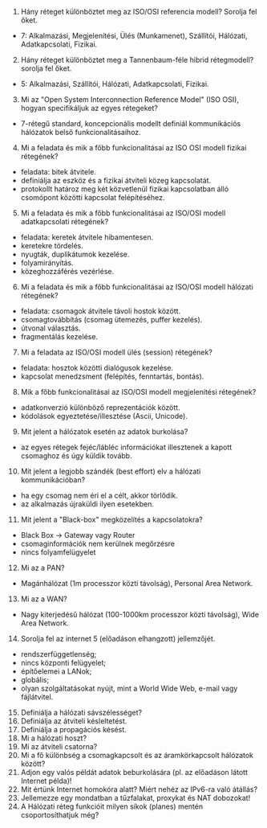 1. Hány réteget különböztet meg az ISO/OSI referencia modell? Sorolja fel őket.
 - 7: Alkalmazási, Megjelenítési, Ülés (Munkamenet), Szállítói, Hálózati, Adatkapcsolati, Fizikai.
2. Hány réteget különböztet meg a Tannenbaum-féle hibrid rétegmodell? sorolja fel őket.
 - 5: Alkalmazási, Szállítói, Hálózati, Adatkapcsolati, Fizikai.
3. Mi az "Open System Interconnection Reference Model" (ISO OSI), hogyan specifikáljuk az egyes rétegeket?
 - 7-rétegű standard, koncepcionális modellt definiál kommunikációs hálózatok belső funkcionalitásaihoz.
4. Mi a feladata és mik a főbb funkcionalitásai az ISO OSI modell fizikai rétegének?
 - feladata: bitek átvitele.
 - definiálja az eszköz és a fizikai átviteli közeg kapcsolatát.
 - protokollt határoz meg két közvetlenül fizikai kapcsolatban álló csomópont közötti kapcsolat felépítéséhez.
5. Mi a feladata és mik a főbb funkcionalitásai az ISO/OSI modell adatkapcsolati rétegének?
 - feladata: keretek átvitele hibamentesen.
 - keretekre tördelés.
 - nyugták, duplikátumok kezelése.
 - folyamirányítás.
 - közeghozzáférés vezérlése.
6. Mi a feladata és mik a főbb funkcionalitásai az ISO/OSI modell hálózati rétegének?
 - feladata: csomagok átvitele távoli hostok között.
 - csomagtovábbítás (csomag ütemezés, puffer kezelés).
 - útvonal választás.
 - fragmentálás kezelése.
7. Mi a feladata az ISO/OSI modell ülés (session) rétegének?
 - feladata: hosztok közötti dialógusok kezelése.
 - kapcsolat menedzsment (felépítés, fenntartás, bontás).
8. Mik a főbb funkcionalitásai az ISO/OSI modell megjelenítési rétegének?
 - adatkonverzió különböző reprezentációk között.
 - kódolások egyeztetése/illesztése (Ascii, Unicode).
9. Mit jelent a hálózatok esetén az adatok burkolása? 
 - az egyes rétegek fejéc/lábléc információkat illesztenek a kapott csomaghoz és úgy küldik tovább.
10. Mit jelent a legjobb szándék (best effort) elv a hálózati kommunikációban?
 - ha egy csomag nem éri el a célt, akkor törlődik.
 - az alkalmazás újraküldi ilyen esetekben.
11. Mit jelent a "Black-box" megközelítés a kapcsolatokra?
 - Black Box -> Gateway vagy Router
 - csomaginformációk nem kerülnek megőrzésre
 - nincs folyamfelügyelet
12. Mi az a PAN?
 - Magánhálózat (1m processzor közti távolság), Personal Area Network.
13. Mi az a WAN?
 - Nagy kiterjedésű hálózat (100-1000km processzor közti távolság), Wide Area Network.
14. Sorolja fel az internet 5 (előadáson elhangzott) jellemzőjét.
 - rendszerfüggetlenség;
 - nincs központi felügyelet;
 - építőelemei a LANok;
 - globális;
 - olyan szolgáltatásokat nyújt, mint a World Wide Web, e-mail vagy fájlátvitel.
15. Definiálja a hálózati sávszélességet? 
16. Definiálja az átviteli késleltetést.
17. Definiálja a propagációs késést.
18. Mi a hálózati hoszt?
19. Mi az átviteli csatorna?
20. Mi a fő különbség a csomagkapcsolt és az áramkörkapcsolt hálózatok között?
21. Adjon egy valós példát adatok beburkolására (pl. az előadáson látott Internet példa)!
22. Mit értünk Internet homokóra alatt? Miért nehéz az IPv6-ra való átállás?
23. Jellemezze egy mondatban a tűzfalakat, proxykat és NAT dobozokat!
24. A Hálózati réteg funkcióit milyen síkok (planes) mentén csoportosíthatjuk még?
